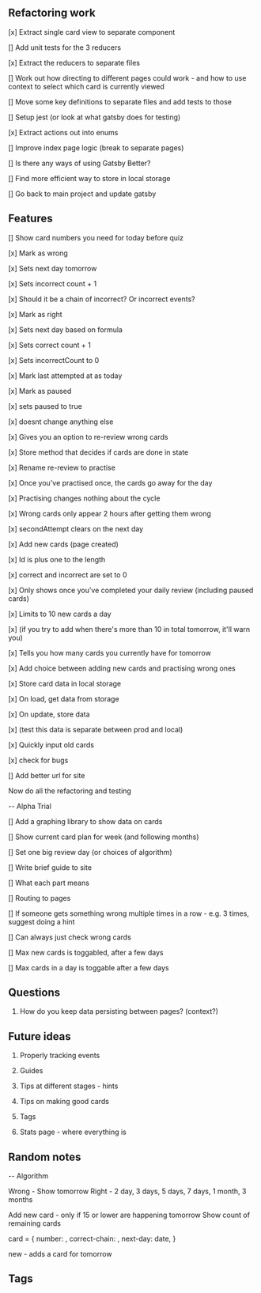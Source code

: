 ## Refactoring work

[x] Extract single card view to separate component

[] Add unit tests for the 3 reducers

[x] Extract the reducers to separate files

[] Work out how directing to different pages could work - and how to use context to select which card is currently viewed

[] Move some key definitions to separate files and add tests to those

[] Setup jest (or look at what gatsby does for testing)

[x] Extract actions out into enums

[] Improve index page logic (break to separate pages)

[] Is there any ways of using Gatsby Better?

[] Find more efficient way to store in local storage

[] Go back to main project and update gatsby

## Features

[] Show card numbers you need for today before quiz

[x] Mark as wrong

   [x] Sets next day tomorrow

   [x] Sets incorrect count + 1

   [x] Should it be a chain of incorrect? Or incorrect events?

[x] Mark as right

   [x] Sets next day based on formula

   [x] Sets correct count + 1

   [x] Sets incorrectCount to 0

   [x] Mark last attempted at as today

[x] Mark as paused

   [x] sets paused to true

   [x] doesnt change anything else

[x] Gives you an option to re-review wrong cards

   [x] Store method that decides if cards are done in state

   [x] Rename re-review to practise

   [x] Once you've practised once, the cards go away for the day

   [x] Practising changes nothing about the cycle

   [x] Wrong cards only appear 2 hours after getting them wrong

   [x] secondAttempt clears on the next day

[x] Add new cards (page created)

   [x] Id is plus one to the length

   [x] correct and incorrect are set to 0

   [x] Only shows once you've completed your daily review (including paused cards)

   [x] Limits to 10 new cards a day

   [x] (if you try to add when there's more than 10 in total tomorrow, it'll warn you)

[x] Tells you how many cards you currently have for tomorrow

[x] Add choice between adding new cards and practising wrong ones

[x] Store card data in local storage

   [x] On load, get data from storage

   [x] On update, store data

[x] (test this data is separate between prod and local)

[x] Quickly input old cards

[x] check for bugs

[] Add better url for site

Now do all the refactoring and testing

-- Alpha Trial

[] Add a graphing library to show data on cards

[] Show current card plan for week (and following months)

[] Set one big review day (or choices of algorithm)

[] Write brief guide to site

   [] What each part means

   [] Routing to pages

[] If someone gets something wrong multiple times in a row - e.g. 3 times, suggest doing a hint

[] Can always just check wrong cards

[] Max new cards is toggabled, after a few days

[] Max cards in a day is toggable after a few days

## Questions

1. How do you keep data persisting between pages? (context?)

## Future ideas

1. Properly tracking events

2. Guides

3. Tips at different stages - hints

4. Tips on making good cards

5. Tags

6. Stats page - where everything is

## Random notes

-- Algorithm

Wrong - Show tomorrow
Right - 2 day, 3 days, 5 days, 7 days, 1 month, 3 months

Add new card - only if 15 or lower are happening tomorrow
Show count of remaining cards

card  = {
    number: ,
    correct-chain: ,
    next-day: date,
}

new - adds a card for tomorrow


## Tags